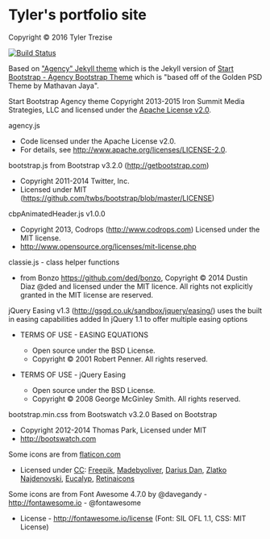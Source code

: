 Tyler's portfolio site
======
Copyright © 2016 Tyler Trezise

[![Build Status](https://travis-ci.org/TT--/TT--.github.io.svg?branch=master)](https://travis-ci.org/TT--/TT--.github.io)

Based on ["Agency" Jekyll theme](http://jekyllthemes.org/themes/agency/) which is the Jekyll version of [Start Bootstrap - Agency Bootstrap Theme](http://startbootstrap.com/template-overviews/agency/) which is "based off of the Golden PSD Theme by Mathavan Jaya".

Start Bootstrap Agency theme Copyright 2013-2015 Iron Summit Media Strategies, LLC and licensed under the [Apache License v2.0](/Start-Bootstrap-Agency-LICENSE/LICENSE).

agency.js
 * Code licensed under the Apache License v2.0.
 * For details, see http://www.apache.org/licenses/LICENSE-2.0.

bootstrap.js from Bootstrap v3.2.0 (http://getbootstrap.com)
 * Copyright 2011-2014 Twitter, Inc.
 * Licensed under MIT (https://github.com/twbs/bootstrap/blob/master/LICENSE)

cbpAnimatedHeader.js v1.0.0
 * Copyright 2013, Codrops (http://www.codrops.com) Licensed under the MIT license.
 * http://www.opensource.org/licenses/mit-license.php

classie.js - class helper functions
 * from Bonzo https://github.com/ded/bonzo, Copyright © 2014 Dustin Diaz @ded and licensed under the MIT licence. All rights not explicitly granted in the MIT license are reserved. 
 
jQuery Easing v1.3 (http://gsgd.co.uk/sandbox/jquery/easing/) uses the built in easing capabilities added In jQuery 1.1 to offer multiple easing options

* TERMS OF USE - EASING EQUATIONS
  * Open source under the BSD License.
  * Copyright © 2001 Robert Penner.  All rights reserved.
  
* TERMS OF USE - jQuery Easing
  * Open source under the BSD License.
  * Copyright © 2008 George McGinley Smith.  All rights reserved.
 
bootstrap.min.css from Bootswatch v3.2.0 Based on Bootstrap
 * Copyright 2012-2014 Thomas Park, Licensed under MIT
 * http://bootswatch.com
 
Some icons are from <a href="http://www.flaticon.com">flaticon.com</a>
 * Licensed under <a href="http://creativecommons.org/licenses/by/3.0/">CC</a>: <a data-file="soldering-machine" href="http://www.freepik.com">Freepik</a>, <a data-file="people-1" href="http://www.flaticon.com/authors/madebyoliver">Madebyoliver</a>, <a data-file="mesh" href="http://www.flaticon.com/authors/darius-dan">Darius Dan</a>, <a data-file="tesla-coil" href="http://www.flaticon.com/authors/zlatko-najdenovski">Zlatko Najdenovski</a>, <a data-file="technology-1" href="http://www.flaticon.com/authors/eucalyp">Eucalyp</a>, <a data-file="browser" href="http://www.flaticon.com/authors/retinaicons">Retinaicons</a>

Some icons are from Font Awesome 4.7.0 by @davegandy - http://fontawesome.io - @fontawesome
 *  License - http://fontawesome.io/license (Font: SIL OFL 1.1, CSS: MIT License)